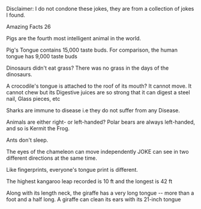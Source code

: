 Disclaimer: I do not condone these jokes, they are from a collection of jokes I found.

Amazing Facts 26

Pigs are the fourth most intelligent animal in the world.

Pig's Tongue contains 15,000 taste buds. For comparison, the human tongue has 9,000 taste buds

Dinosaurs didn't eat grass? There was no grass in the days of the dinosaurs.

A crocodile's tongue is attached to the roof of its mouth? It cannot move. It cannot chew but its Digestive juices are so strong that it can digest a steel nail, Glass pieces, etc

Sharks are immune to disease i.e they do not suffer from any Disease.

Animals are either right- or left-handed? Polar bears are always left-handed, and so is Kermit the Frog.

Ants don't sleep.

The eyes of the chameleon can move independently JOKE can see in two different directions at the same time. 


Like fingerprints, everyone's tongue print is different.

The highest kangaroo leap recorded is 10 ft and the longest is 42 ft

Along with its length neck, the giraffe has a very long tongue -- more than a foot and a half long. A giraffe can clean its ears with its 21-inch tongue

